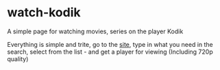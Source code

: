 # watch-kodik
A simple page for watching movies, series on the player Kodik

Everything is simple and trite, go to the [site](https://drhspfn.github.io/watch-kodik/), type in what you need in the search, select from the list - and get a player for viewing (Including 720p quality)

